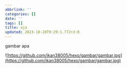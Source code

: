 ```yaml
---
abbrlink: ''
categories: []
date: ''
tags: []
title: aja
updated: 2023-10-28T9:29:1.772+3:0
---
```

gambar apa

![https://github.com/ikan38005/hexo/gambar/gambar.jpg](https://github.com/ikan38005/hexo/gambar/gambar.jpg)
